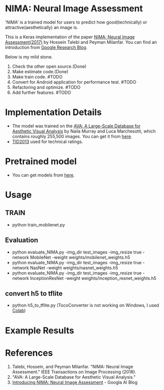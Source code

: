# NIMA: Neural Image Assessment

'NIMA' is a trained model for users to predict how good(technically) or attractive(aesthetically) an image is.

This is a Keras implementation of the paper [NIMA: Neural Image Assessment(2017)](https://arxiv.org/pdf/1709.05424.pdf) by Hossein Talebi and Peyman Milanfar. You can find an introduction from [Google Research Blog](https://ai.googleblog.com/2017/12/introducing-nima-neural-image-assessment.html).

Below is my mild stone.
1. Check the other open source.(Done)
2. Make estimate code.(Done)
3. Make train code. #TODO
4. Convert for Android application for performance test. #TODO
5. Refactoring and optimize. #TODO
6. Add further features. #TODO

# Implementation Details
+ The model was trained on the [AVA: A Large-Scale Database for Aesthetic Visual Analysis](http://refbase.cvc.uab.es/files/MMP2012a.pdf) by Naila Murray and Luca Marchesotti, which contains roughly 255,500 images. You can get it from [here](https://github.com/mtobeiyf/ava_downloader).
+ [TID2013](http://www.ponomarenko.info/tid2013.htm) used for technical ratings.

# Pretrained model
+ You can get models from [here](https://github.com/titu1994/neural-image-assessment/releases).

# Usage
## TRAIN
+ python train_mobilenet.py

## Evaluation
+ python evaluate_NIMA.py -img_dir test_images -img_resize true -network MobileNet -weight weights/mobilenet_weights.h5
+ python evaluate_NIMA.py -img_dir test_images -img_resize true -network NasNet -weight weights/nasnet_weights.h5
+ python evaluate_NIMA.py -img_dir test_images -img_resize true -network InceptionResNet -weight weights/inception_resnet_weights.h5

## convert h5 to tflite
+ python h5_to_tflite.py (TocoConverter is not working on Windows, I used [Colab](https://colab.research.google.com))



# Example Results


# References
1. Talebi, Hossein, and Peyman Milanfar. "NIMA: Neural Image Assessment." IEEE Transactions on Image Processing (2018).
2. "AVA: A Large-Scale Database for Aesthetic Visual Analysis." 
3. [Introducing NIMA: Neural Image Assessment](https://ai.googleblog.com/2017/12/introducing-nima-neural-image-assessment.html) - Googla AI Blog

